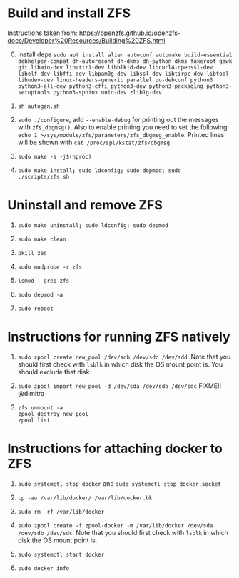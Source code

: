 # Build and install ZFS

Instructions taken from: https://openzfs.github.io/openzfs-docs/Developer%20Resources/Building%20ZFS.html

0) Install deps 
`sudo apt install alien autoconf automake build-essential debhelper-compat dh-autoreconf dh-dkms dh-python dkms fakeroot gawk git libaio-dev libattr1-dev libblkid-dev libcurl4-openssl-dev libelf-dev libffi-dev libpam0g-dev libssl-dev libtirpc-dev libtool libudev-dev linux-headers-generic parallel po-debconf python3 python3-all-dev python3-cffi python3-dev python3-packaging python3-setuptools python3-sphinx uuid-dev zlib1g-dev
`

1) `sh autogen.sh`

2) `sudo ./configure`,  add `--enable-debug` for printing out the messages with `zfs_dbgmsg()`. Also to enable printing you need to set the following: `echo 1 >/sys/module/zfs/parameters/zfs_dbgmsg_enable`. Printed lines will be shown with `cat /proc/spl/kstat/zfs/dbgmsg`.

3) `sudo make -s -j$(nproc)`

4) `sudo make install; sudo ldconfig; sudo depmod; sudo ./scripts/zfs.sh`


# Uninstall and remove ZFS

1) `sudo make uninstall; sudo ldconfig; sudo depmod`

2) `sudo make clean`

3) `pkill zed`

4) `sudo modprobe -r zfs`

5) `lsmod | grep zfs`

6) `sudo depmod -a`

7) `sudo reboot`



# Instructions for running ZFS natively

1) `sudo zpool create new_pool /dev/sdb /dev/sdc /dev/sdd`. Note that you should first check with `lsblk` in which disk the OS mount point is. You should exclude that disk.

2) `sudo zpool import new_pool -d /dev/sda /dev/sdb /dev/sdc` FIXME!! @dimitra
3)
   ```
   zfs unmount -a
   zpool destroy new_pool
   zpool list
   ```


# Instructions for attaching docker to ZFS

1) `sudo systemctl stop docker` and `sudo systemctl stop docker.socket`
   
2) `cp -au /var/lib/docker/ /var/lib/docker.bk`
 
3) `sudo rm -rf /var/lib/docker`

4) `sudo zpool create -f zpool-docker -m /var/lib/docker /dev/sda /dev/sdb /dev/sdc`. Note that you should first check with `lsblk` in which disk the OS mount point is.

5) `sudo systemctl start docker`

6) `sudo docker info`
